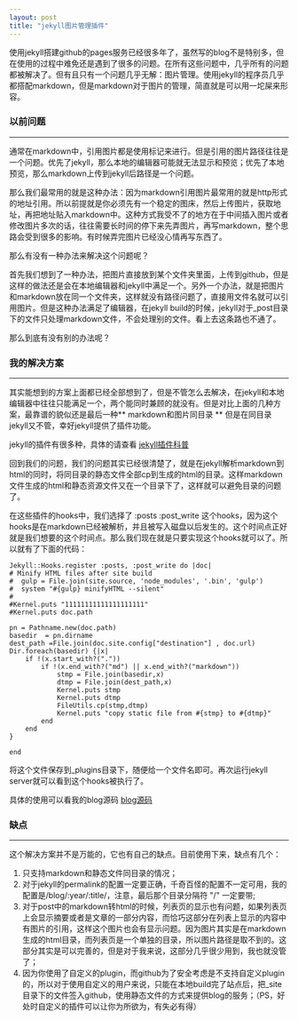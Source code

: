 ```yaml
---
layout: post
title: "jekyll图片管理插件"
---
```


使用jekyll搭建github的pages服务已经很多年了，虽然写的blog不是特别多，但在使用的过程中难免还是遇到了很多的问题。在所有这些问题中，几乎所有的问题都被解决了。但有且只有一个问题几乎无解：图片管理。使用jekyll的程序员几乎都搭配markdown，但是markdown对于图片的管理，简直就是可以用一坨屎来形容。  

### 以前问题 
  
* * * 

通常在markdown中，引用图片都是使用标记来进行。但是引用的图片路径往往是一个问题。优先了jekyll，那么本地的编辑器可能就无法显示和预览；优先了本地预览，那么markdown上传到jekyll后路径是一个问题。   

那么我们最常用的就是这种办法：因为markdown引用图片最常用的就是http形式的地址引用。所以前提就是你必须先有一个稳定的图床，然后上传图片，获取地址，再把地址贴入markdown中。这种方式我受不了的地方在于中间插入图片或者修改图片多次的话，往往需要长时间的停下来先弄图片，再写markdown，整个思路会受到很多的影响。有时候弄完图片已经没心情再写东西了。  

那么有没有一种办法来解决这个问题呢？  

首先我们想到了一种办法，把图片直接放到某个文件夹里面，上传到github，但是这样的做法还是会在本地编辑器和jekyll中满足一个。另外一个办法，就是把图片和markdown放在同一个文件夹，这样就没有路径问题了，直接用文件名就可以引用图片。但是这种办法满足了编辑器，在jekyll build的时候，jekyll对于_post目录下的文件只处理markdown文件，不会处理别的文件。看上去这条路也不通了。  

那么到底有没有别的办法呢？  

### 我的解决方案  

* * * 

其实能想到的方案上面都已经全部想到了，但是不管怎么去解决，在jekyll和本地编辑器中往往只能满足一个，两个能同时兼顾的就没有。但是对比上面的几种方案，最靠谱的貌似还是最后一种** markdown和图片同目录 ** 但是在同目录jekyll又不管，幸好jekyll提供了插件功能。  

jekyll的插件有很多种，具体的请查看 [jekyll插件科普](http://jekyllcn.com/docs/plugins/) 

回到我们的问题，我们的问题其实已经很清楚了，就是在jekyll解析markdown到html的同时，将同目录的静态文件全部cp到生成的html的目录。这样markdown文件生成的html和静态资源文件又在一个目录下了，这样就可以避免目录的问题了。  

在这些插件的hooks中，我们选择了 :posts :post_write 这个hooks，因为这个hooks是在markdown已经被解析，并且被写入磁盘以后发生的。这个时间点正好就是我们想要的这个时间点。那么我们现在就是只要实现这个hooks就可以了。所以就有了下面的代码：
  
    Jekyll::Hooks.register :posts, :post_write do |doc|
    # Minify HTML files after site build
    #  gulp = File.join(site.source, 'node_modules', '.bin', 'gulp')
    #  system "#{gulp} minifyHTML --silent"
    #
    #Kernel.puts "11111111111111111111"
    #Kernel.puts doc.path

    pn = Pathname.new(doc.path)
    basedir  = pn.dirname 
    dest_path =File.join(doc.site.config["destination"] , doc.url)
    Dir.foreach(basedir) {|x| 
        if !(x.start_with?("."))
            if !(x.end_with?("md") || x.end_with?("markdown"))
                stmp = File.join(basedir,x)
                dtmp = File.join(dest_path,x)
                Kernel.puts stmp
                Kernel.puts dtmp
                FileUtils.cp(stmp,dtmp)
                Kernel.puts "copy static file from #{stmp} to #{dtmp}"
            end
        end
    }

    end
    
将这个文件保存到_plugins目录下，随便给一个文件名即可。再次运行jekyll server就可以看到这个hooks被执行了。

具体的使用可以看我的blog源码 [blog源码](https://github.com/xvhfeng/blog-source)

### 缺点

* * *

这个解决方案并不是万能的，它也有自己的缺点。目前使用下来，缺点有几个：   
1. 只支持markdown和静态文件同目录的情况；   
2. 对于jekyll的permalink的配置一定要正确，千奇百怪的配置不一定可用，我的配置是/blog/:year/:title/，注意，最后那个目录分隔符 "/" 一定要带;  
3. 对于post中的markdown转html的时候，列表页的显示也有问题，如果列表页上会显示摘要或者是文章的一部分内容，而恰巧这部分在列表上显示的内容中有图片的引用，这样这个图片也会有显示问题。因为图片其实是在markdown生成的html目录，而列表页是一个单独的目录，所以图片路径是取不到的。这部分其实是可以完善的，但是对于我来说，这部分几乎很少用到，我也就没管了；  
4. 因为你使用了自定义的plugin，而github为了安全考虑是不支持自定义plugin的，所以对于使用自定义的用户来说，只能在本地build完了站点后，把_site目录下的文件签入github，使用静态文件的方式来提供blog的服务；（PS，好处时自定义的插件可以让你为所欲为，有失必有得）  

